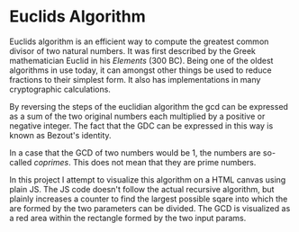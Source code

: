 # Euclids Algorithm

Euclids algorithm is an efficient way to compute the greatest common divisor of two natural numbers. It was first described by the Greek mathematician Euclid in his *Elements* (300 BC). Being one of the oldest algorithms in use today, it can amongst other things be used to reduce fractions to their simplest form. It also has implementations in many cryptographic calculations.  

By reversing the steps of the euclidian algorithm the gcd can be expressed as a sum of the two original numbers each multiplied by a positive or negative integer. The fact that the GDC can be expressed in this way is known as Bezout's identity.  

In a case that the GCD of two numbers would be 1, the numbers are so-called *coprimes*. This does not mean that they are prime numbers.

In this project I attempt to visualize this algorithm on a HTML canvas using plain JS. The JS code doesn't follow the actual recursive algorithm, but plainly increases a counter to find the largest possible sqare into which the are formed by the two parameters can be divided. The GCD is visualized as a red area within the rectangle formed by the two input params.

